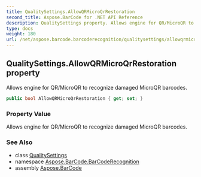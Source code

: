 ```yaml
---
title: QualitySettings.AllowQRMicroQrRestoration
second_title: Aspose.BarCode for .NET API Reference
description: QualitySettings property. Allows engine for QR/MicroQR to recognize damaged MicroQR barcodes
type: docs
weight: 180
url: /net/aspose.barcode.barcoderecognition/qualitysettings/allowqrmicroqrrestoration/
---
```

## QualitySettings.AllowQRMicroQrRestoration property

Allows engine for QR/MicroQR to recognize damaged MicroQR barcodes.

```csharp
public bool AllowQRMicroQrRestoration { get; set; }
```

### Property Value

Allows engine for QR/MicroQR to recognize damaged MicroQR barcodes.

### See Also

* class [QualitySettings](../)
* namespace [Aspose.BarCode.BarCodeRecognition](../../qualitysettings/)
* assembly [Aspose.BarCode](../../../)


